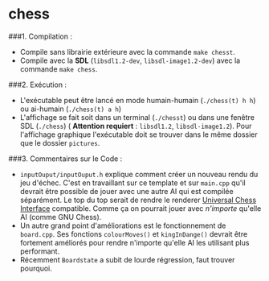 chess
=====
###1. Compilation :
- Compile sans librairie extérieure avec la commande `make chesst`.
- Compile avec la **SDL** (`libsdl1.2-dev`, `libsdl-image1.2-dev`) avec la commande `make chess`.

###2. Exécution :
- L'exécutable peut être lancé en mode humain-humain (`./chess(t) h h`) ou ai-humain (`./chess(t) a h`)
- L'affichage se fait soit dans un terminal (`./chesst`) ou dans une fenêtre SDL (`./chess`) ( **Attention requiert** : `libsdl1.2`, `libsdl-image1.2`). Pour l'affichage graphique l'exécutable doit se trouver dans le même dossier que le dossier `pictures`.

###3. Commentaires sur le Code :
- `inputOuput/inputOuput.h` explique comment créer un nouveau rendu du jeu d'échec. C'est en travaillant sur ce template et sur `main.cpp` qu'il devrait être possible de jouer avec une autre AI qui est compilée séparément. Le top du top serait de rendre le renderer [Universal Chess Interface](https://en.wikipedia.org/wiki/Universal_Chess_Interface) compatible. Comme ça on pourrait jouer avec *n'importe* qu'elle AI (comme GNU Chess).
- Un autre grand point d'améliorations est le fonctionnement de `board.cpp`. Ses fonctions `colourMoves()` et `kingInDange()` devrait être fortement améliorés pour rendre n'importe qu'elle AI les utilisant plus performant.
- Récemment `Boardstate` a subit de lourde régression, faut trouver pourquoi.
